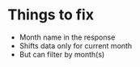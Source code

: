 # Things to fix

- Month name in the response
- Shifts data only for current month
- But can filter by month(s)

